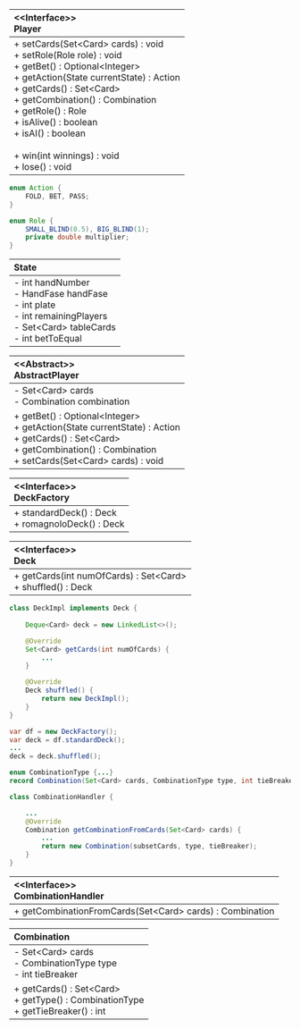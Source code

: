| \<\<Interface\>\> <br>Player                                                                                                                                                                                                                                                                                                                     |
| :----------------------------------------------------------------------------------------------------------------------------------------------------------------------------------------------------------------------------------------------------------------------------------------------------------------------------------------------- |
| + setCards(Set\<Card\> cards) : void<br>+ setRole(Role role) : void<br>+ getBet() : Optional\<Integer\> <br>+ getAction(State currentState) : Action<br>+ getCards() : Set\<Card\><br>+ getCombination() : Combination<br>+ getRole() : Role<br>+ isAlive() : boolean<br>+ isAI() : boolean<br><br>+ win(int winnings) : void<br>+ lose() : void |
```java
enum Action {
	FOLD, BET, PASS;
}

enum Role {
	SMALL_BLIND(0.5), BIG_BLIND(1);
	private double multiplier;
}
```

| State                                                                                                                            |
| :------------------------------------------------------------------------------------------------------------------------------- |
| - int handNumber<br>- HandFase handFase<br>- int plate<br>- int remainingPlayers<br>- Set\<Card\> tableCards<br>- int betToEqual |

| \<\<Abstract\>\> <br>AbstractPlayer                                                                                                                                                     |
| :-------------------------------------------------------------------------------------------------------------------------------------------------------------------------------------- |
| - Set\<Card\> cards<br>- Combination combination                                                                                                                                        |
| + getBet() : Optional\<Integer\> <br>+ getAction(State currentState) : Action<br>+ getCards() : Set\<Card\><br>+ getCombination() : Combination<br>+ setCards(Set\<Card\> cards) : void |

| \<\<Interface\>\><br>DeckFactory                    |
| :-------------------------------------------------- |
| + standardDeck() : Deck<br>+ romagnoloDeck() : Deck |

| \<\<Interface\>\><br>Deck                                       |
| :-------------------------------------------------------------- |
| + getCards(int numOfCards) : Set\<Card\><br>+ shuffled() : Deck |

```java
class DeckImpl implements Deck {
	
	Deque<Card> deck = new LinkedList<>();

	@Override
	Set<Card> getCards(int numOfCards) {
		...
	}

	@Override
	Deck shuffled() {
		return new DeckImpl();
	}
}

var df = new DeckFactory();
var deck = df.standardDeck();
...
deck = deck.shuffled();

```

```java
enum CombinationType {...}
record Combination(Set<Card> cards, CombinationType type, int tieBreaker);

class CombinationHandler {

	...
	@Override
	Combination getCombinationFromCards(Set<Card> cards) {
		...
		return new Combination(subsetCards, type, tieBreaker);
	}
}
```


| \<\<Interface\>\><br>CombinationHandler                    |
| :--------------------------------------------------------- |
| + getCombinationFromCards(Set\<Card\> cards) : Combination |

| Combination                                                                            |
| :------------------------------------------------------------------------------------- |
| - Set\<Card\> cards<br>- CombinationType type<br>- int tieBreaker                      |
| + getCards() : Set\<Card\><br>+ getType() : CombinationType<br>+ getTieBreaker() : int |
